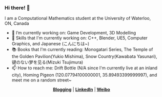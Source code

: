 ### Hi there! 👋

I am a Computational Mathematics student at the University of Waterloo, ON, Canada
- 🔭 I’m currently working on: Game Development, 3D Modelling
- 🌱 Skills that I'm currently working on: C++, Blender, UE5, Computer Graphics, and Japanese (こんにちは~)
- 📚 Books that I'm currently reading: Monogatari Series, The Temple of the Golden Pavilion(Yukio Mishima), Snow Country(Kawabata Yasunari), 键のない梦を见る(Mizuki Tsujimura)
- 📫 How to reach me: Drift Bottle (N/A since I'm currently live at an inland city), Homing Pigeon (120.07794100000001, 35.89493399999997), and meet me on a random street~

<p align="center">
  <strong><a href="https://blog.ronhong.tech">Blogging</a></strong> |
  <strong><a href="https://www.linkedin.com/in/ron-hong-5336871b7/">LinkedIn</a></strong> |
  <strong><a href="https://weibo.com/u/6150176911">Weibo</a></strong>
</p>

<!--
**TrainerPikachu/TrainerPikachu** is a ✨ _special_ ✨ repository because its `README.md` (this file) appears on your GitHub profile.

Here are some ideas to get you started:


- 👯 I’m looking to collaborate on ...
- 🤔 I’m looking for help with ...
- 💬 Ask me about ...
- 📫 How to reach me: ...
- 😄 Pronouns: ...
- ⚡ Fun fact: ...
-->
